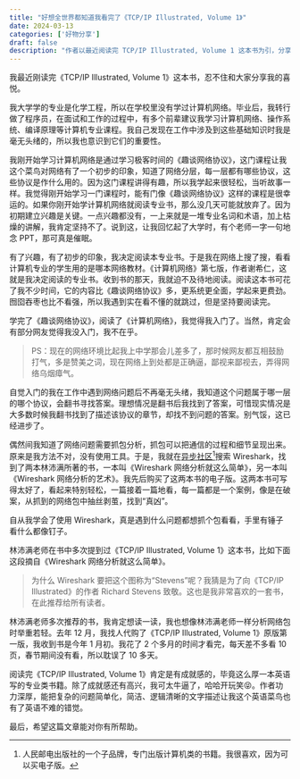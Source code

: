 ```yaml
---
title: "好想全世界都知道我看完了《TCP/IP Illustrated, Volume 1》"
date: 2024-03-13
categories: ['好物分享']
draft: false
description: "作者以最近阅读完 TCP/IP Illustrated, Volume 1 这本书为引，分享了学习计算机网络的心路历程。从完全不懂计算机网络的门外汉，到学习极客时间《趣谈网络学习》、《计算机网络》后的网络菜鸟，再到学完《Wireshark 网络分析就这么简单》、《Wireshark 网络分析的艺术》掌握抓包技术，最后阅读计算机网络圣经《TCP/IP Illustrated, Volume 1》。别忘了，你离起点很远了，感恩你现在所拥有的一切。"
---
```


我最近刚读完《TCP/IP Illustrated, Volume 1》这本书，忍不住和大家分享我的喜悦。

我大学学的专业是化学工程，所以在学校里没有学过计算机网络。毕业后，我转行做了程序员，在面试和工作的过程中，有多个前辈建议我学习计算机网络、操作系统、编译原理等计算机专业课程。我自己发现在工作中涉及到这些基础知识时我是毫无头绪的，所以我也意识到它们的重要性。

我刚开始学习计算机网络是通过学习极客时间的《趣谈网络协议》，这门课程让我这个菜鸟对网络有了一个初步的印象，知道了网络分层，每一层都有哪些协议，这些协议是作什么用的。因为这门课程讲得有趣，所以我学起来很轻松，当听故事一样。我觉得刚开始学习一门课程时，能有门像《趣谈网络协议》这样的课程是很幸运的。如果你刚开始学计算机网络就阅读专业书，那么没几天可能就放弃了。因为初期建立兴趣是关键。一点兴趣都没有，一上来就是一堆专业名词和术语，加上枯燥的讲解，我肯定坚持不了。说到这，让我回忆起了大学时，有个老师一字一句地念 PPT，那可真是催眠。

有了兴趣，有了初步的印象，我决定阅读本专业书。于是我在网络上搜了搜，看看计算机专业的学生用的是哪本网络教材。《计算机网络》第七版，作者谢希仁，这就是我决定阅读的专业书。收到书的那天，我就迫不及待地阅读。阅读这本书可花了我不少时间，它的内容比《趣谈网络协议》多，更系统更全面，学起来更费劲。囫囵吞枣也比不看强，所以我遇到实在看不懂的就跳过，但是坚持要阅读完。

学完了《趣谈网络协议》，阅读了《计算机网络》，我觉得我入门了。当然，肯定会有部分网友觉得我没入门，我不在乎。
> PS：现在的网络环境比起我上中学那会儿差多了，那时候网友都互相鼓励打气，多是赞美之词，现在网络上到处都是正确逼，鄙视来鄙视去，弄得网络乌烟瘴气。

自觉入门的我在工作中遇到网络问题后不再毫无头绪，我知道这个问题属于哪一层的哪个协议，会翻书寻找答案。理想情况是翻书后我找到了答案，可惜现实情况是大多数时候我翻书找到了描述该协议的章节，却找不到问题的答案。别气馁，这已经进步了。

偶然间我知道了网络问题需要抓包分析，抓包可以把通信的过程和细节呈现出来。原来是我方法不对，没有使用工具。于是，我就在[异步社区](https://www.epubit.com/)[^1]搜索 Wireshark，找到了两本林沛满所著的书，一本叫《Wireshark 网络分析就这么简单》，另一本叫《Wireshark 网络分析的艺术》。我先后购买了这两本书的电子版。这两本书可写得太好了，看起来特别轻松，一篇接着一篇地看，每一篇都是一个案例，像是在破案，从抓到的网络包中抽丝剥茧，找到“真凶”。

自从我学会了使用 Wireshark，真是遇到什么问题都想抓个包看看，手里有锤子看什么都像钉子。

林沛满老师在书中多次提到过《TCP/IP Illustrated, Volume 1》这本书，比如下面这段摘自《Wireshark 网络分析就这么简单》。
> 为什么 Wireshark 要把这个图称为“Stevens”呢？我猜是为了向《TCP/IP Illustrated》的作者 Richard Stevens 致敬。这也是我非常喜欢的一套书，在此推荐给所有读者。

林沛满老师多次推荐的书，我肯定想读一读，我也想像林沛满老师一样分析网络包时举重若轻。去年 12 月，我找人代购了《TCP/IP Illustrated, Volume 1》原版第一版，我收到书是今年 1 月初。我花了 2 个多月的时间才看完，每天差不多看 10 页，春节期间没有看，所以耽误了 10 多天。

阅读完《TCP/IP Illustrated, Volume 1》肯定是有成就感的，毕竟这么厚一本英语写的专业类书籍。除了成就感还有高兴，我可太牛逼了，哈哈开玩笑😝。作者功力深厚，能把复杂的问题简单化，简洁、逻辑清晰的文字描述让我这个英语菜鸟也有了英语不难的错觉。

最后，希望这篇文章能对你有所帮助。

[^1]: 人民邮电出版社的一个子品牌，专门出版计算机类的书籍。我很喜欢，因为可以买电子版。